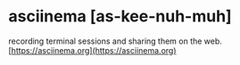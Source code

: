 # asciinema [as-kee-nuh-muh]  
recording terminal sessions and sharing them on the web.  
[https://asciinema.org](https://asciinema.org)

